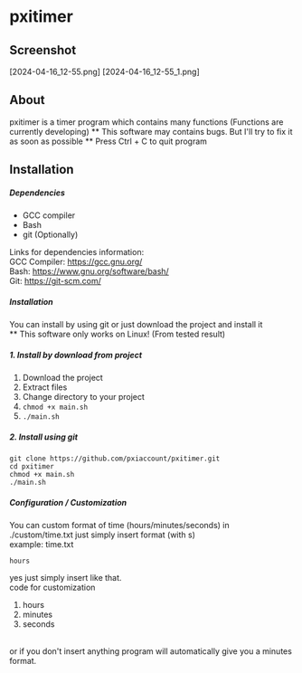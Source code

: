 # pxitimer

## Screenshot
[2024-04-16_12-55.png]
[2024-04-16_12-55_1.png]

## About
pxitimer is a timer program which contains many functions (Functions are currently developing)
** This software may contains bugs. But I'll try to fix it as soon as possible
** Press Ctrl + C to quit program

## Installation

##### Dependencies
- GCC compiler
- Bash
- git (Optionally)

Links for dependencies information: <br>
GCC Compiler: https://gcc.gnu.org/<br>
Bash: https://www.gnu.org/software/bash/<br>
Git: https://git-scm.com/<br>

##### Installation

You can install by using git or just download the project and install it
<br>
** This software only works on Linux! (From tested result)

##### 1. Install by download from project <br>

1. Download the project
2. Extract files
3. Change directory to your project
4. <code>chmod +x main.sh</code>
5. <code>./main.sh</code>

##### 2. Install using git

```
git clone https://github.com/pxiaccount/pxitimer.git
cd pxitimer
chmod +x main.sh
./main.sh
```

##### Configuration / Customization
You can custom format of time (hours/minutes/seconds) in ./custom/time.txt just simply insert format (with s) <br>
example:
time.txt
```
hours
```
yes just simply insert like that. <br>
code for customization
1. hours
2. minutes
3. seconds
<br>
or if you don't insert anything program will automatically give you a minutes format.